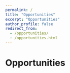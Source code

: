 ```yaml
---
permalink: /
title: "Opportunities"
excerpt: "Opportunities"
author_profile: false
redirect_from: 
  - /opportunities/
  - /opportunities.html
---
```


# Opportunities
